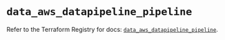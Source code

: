 # `data_aws_datapipeline_pipeline`

Refer to the Terraform Registry for docs: [`data_aws_datapipeline_pipeline`](https://registry.terraform.io/providers/hashicorp/aws/6.10.0/docs/data-sources/datapipeline_pipeline).
